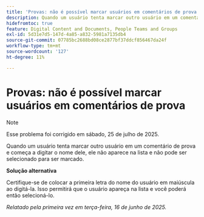 ```yaml
---
title: 'Provas: não é possível marcar usuários em comentários de prova'
description: Quando um usuário tenta marcar outro usuário em um comentário de prova e começa a digitar o nome dele, ele não aparece na lista e não pode ser selecionado para ser marcado. Uma solução alternativa está disponível.
hidefromtoc: true
feature: Digital Content and Documents, People Teams and Groups
exl-id: 5d31e7d5-147d-4a85-a832-5981a7135db4
source-git-commit: 07785bc2688bd08ce2877bf37ddcf856467da24f
workflow-type: tm+mt
source-wordcount: '127'
ht-degree: 11%

---
```


# Provas: não é possível marcar usuários em comentários de prova

>[!NOTE]
>
>Esse problema foi corrigido em sábado, 25 de julho de 2025.

Quando um usuário tenta marcar outro usuário em um comentário de prova e começa a digitar o nome dele, ele não aparece na lista e não pode ser selecionado para ser marcado.

**Solução alternativa**

Certifique-se de colocar a primeira letra do nome do usuário em maiúscula ao digitá-la. Isso permitirá que o usuário apareça na lista e você poderá então selecioná-lo.

_Relatado pela primeira vez em terça-feira, 16 de junho de 2025._
